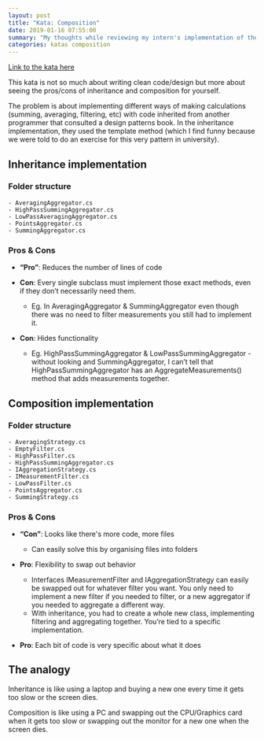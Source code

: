 ```yaml
---
layout: post
title: "Kata: Composition"
date: 2019-01-16 07:55:00
summary: "My thoughts while reviewing my intern's implementation of the Composition Kata."
categories: katas composition
---
```


[Link to the kata here](https://github.com/OdeToCode/Katas/tree/master/Composition/CS/Composition)

This kata is not so much about writing clean code/design but more about seeing the pros/cons of inheritance and composition for yourself.

The problem is about implementing different ways of making calculations (summing, averaging, filtering, etc) with code inherited from another programmer that consulted a design patterns book. In the inheritance implementation, they used the template method (which I find funny because we were told to do an exercise for this very pattern in university).

## Inheritance implementation

### Folder structure

```
- AveragingAggregator.cs
- HighPassSummingAggregator.cs
- LowPassAveragingAggregator.cs
- PointsAggregator.cs
- SummingAggregator.cs
```

### Pros & Cons

- **“Pro”**: Reduces the number of lines of code

- **Con**: Every single subclass must implement those exact methods, even if they don’t necessarily need them.

  - Eg. In AveragingAggregator & SummingAggregator even though there was no need to filter measurements you still had to implement it.

- **Con**: Hides functionality
  - Eg. HighPassSummingAggregator & LowPassSummingAggregator - without looking and SummingAggregator, I can’t tell that HighPassSummingAggregator has an AggregateMeasurements() method that adds measurements together.

## Composition implementation

### Folder structure

```
- AveragingStrategy.cs
- EmptyFilter.cs
- HighPassFilter.cs
- HighPassSummingAggregator.cs
- IAggregationStrategy.cs
- IMeasurementFilter.cs
- LowPassFilter.cs
- PointsAggregator.cs
- SummingStrategy.cs
```

### Pros & Cons

- **“Con”**: Looks like there's more code, more files

  - Can easily solve this by organising files into folders

- **Pro**: Flexibility to swap out behavior

  - Interfaces IMeasurementFilter and IAggregationStrategy can easily be swapped out for whatever filter you want. You only need to implement a new filter if you needed to filter, or a new aggregator if you needed to aggregate a different way.
  - With inheritance, you had to create a whole new class, implementing filtering and aggregating together. You’re tied to a specific implementation.

- **Pro**: Each bit of code is very specific about what it does

## The analogy

Inheritance is like using a laptop and buying a new one every time it gets too slow or the screen dies.

Composition is like using a PC and swapping out the CPU/Graphics card when it gets too slow or swapping out the monitor for a new one when the screen dies.
